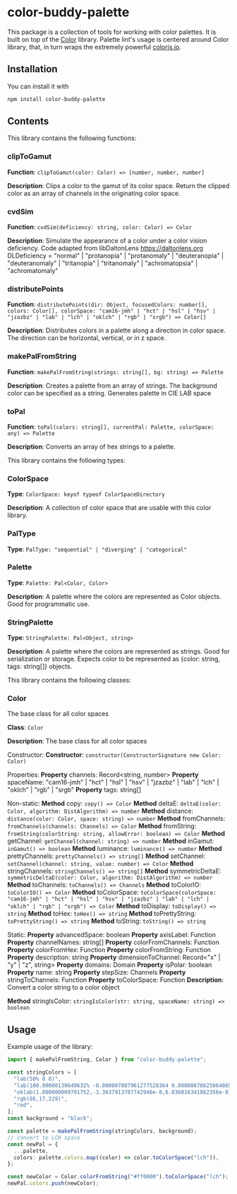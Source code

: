 # color-buddy-palette

This package is a collection of tools for working with color palettes. It is built on top of the [Color](https://colorjs.io) library. Palette lint's usage is centered around Color library, that, in turn wraps the extremely powerful [colorjs.io](https://colorjs.io/).

## Installation

You can install it with

```bash
npm install color-buddy-palette
```

## Contents

This library contains the following functions:

### clipToGamut

**Function**: `clipToGamut(color: Color) => [number, number, number]`

**Description**: Clips a color to the gamut of its color space. Return the clipped color as an array of channels in the originating color space.

### cvdSim

**Function**: `cvdSim(deficiency: string, color: Color) => Color`

**Description**: Simulate the appearance of a color under a color vision deficiency.
Code adapted from libDaltonLens https://daltonlens.org
DLDeficiency = "normal" | "protanopia" | "protanomaly" | "deuteranopia" | "deuteranomaly" | "tritanopia" | "tritanomaly" | "achromatopsia" | "achromatomaly"

### distributePoints

**Function**: `distributePoints(dir: Object, focusedColors: number[], colors: Color[], colorSpace: "cam16-jmh" | "hct" | "hsl" | "hsv" | "jzazbz" | "lab" | "lch" | "oklch" | "rgb" | "srgb") => Color[]`

**Description**: Distributes colors in a palette along a direction in color space. The direction can be horizontal, vertical, or in z space.

### makePalFromString

**Function**: `makePalFromString(strings: string[], bg: string) => Palette`

**Description**: Creates a palette from an array of strings. The background color can be specified as a string.
Generates palette in CIE LAB space

### toPal

**Function**: `toPal(colors: string[], currentPal: Palette, colorSpace: any) => Palette`

**Description**: Converts an array of hex strings to a palette.

This library contains the following types:

### ColorSpace

**Type**: `ColorSpace: keyof typeof ColorSpaceDirectory`

**Description**: A collection of color space that are usable with this color library.

### PalType

**Type**: `PalType: "sequential" | "diverging" | "categorical"`

### Palette

**Type**: `Palette: Pal<Color, Color>`

**Description**: A palette where the colors are represented as Color objects. Good for programmatic use.

### StringPalette

**Type**: `StringPalette: Pal<Object, string>`

**Description**: A palette where the colors are represented as strings. Good for serialization or storage. Expects color to be represented as {color: string, tags: string[]} objects.

This library contains the following classes:

### Color

The base class for all color spaces

**Class**: `Color`

**Description**: The base class for all color spaces

Constructor:
**Constructor**: `constructor(ConstructorSignature new Color: Color)`

Properties:
**Property** channels: Record<string, number>
**Property** spaceName: "cam16-jmh" | "hct" | "hsl" | "hsv" | "jzazbz" | "lab" | "lch" | "oklch" | "rgb" | "srgb"
**Property** tags: string[]

Non-static:
**Method** copy: `copy() => Color`
**Method** deltaE: `deltaE(color: Color, algorithm: DistAlgorithm) => number`
**Method** distance: `distance(color: Color, space: string) => number`
**Method** fromChannels: `fromChannels(channels: Channels) => Color`
**Method** fromString: `fromString(colorString: string, allowError: boolean) => Color`
**Method** getChannel: `getChannel(channel: string) => number`
**Method** inGamut: `inGamut() => boolean`
**Method** luminance: `luminance() => number`
**Method** prettyChannels: `prettyChannels() => string[]`
**Method** setChannel: `setChannel(channel: string, value: number) => Color`
**Method** stringChannels: `stringChannels() => string[]`
**Method** symmetricDeltaE: `symmetricDeltaE(color: Color, algorithm: DistAlgorithm) => number`
**Method** toChannels: `toChannels() => Channels`
**Method** toColorIO: `toColorIO() => Color`
**Method** toColorSpace: `toColorSpace(colorSpace: "cam16-jmh" | "hct" | "hsl" | "hsv" | "jzazbz" | "lab" | "lch" | "oklch" | "rgb" | "srgb") => Color`
**Method** toDisplay: `toDisplay() => string`
**Method** toHex: `toHex() => string`
**Method** toPrettyString: `toPrettyString() => string`
**Method** toString: `toString() => string`

Static:
**Property** advancedSpace: boolean
**Property** axisLabel: Function
**Property** channelNames: string[]
**Property** colorFromChannels: Function
**Property** colorFromHex: Function
**Property** colorFromString: Function
**Property** description: string
**Property** dimensionToChannel: Record<"x" | "y" | "z", string>
**Property** domains: Domain
**Property** isPolar: boolean
**Property** name: string
**Property** stepSize: Channels
**Property** stringToChannels: Function
**Property** toColorSpace: Function
**Description**: Convert a color string to a color object

**Method** stringIsColor: `stringIsColor(str: string, spaceName: string) => boolean`

## Usage

Example usage of the library:

```ts
import { makePalFromString, Color } from "color-buddy-palette";

const stringColors = [
  "lab(50% 0 0)",
  "lab(100.00000139649632% -0.000007807961277528364 0.000006766250648659877)",
  "oklab(1.000000009791752,-3.3637913787742946e-8,6.836016341882356e-8)",
  "rgb(86,17,229)",
  "red",
];
const background = "black";

const palette = makePalFromString(stringColors, background);
// convert to LCH space
const newPal = {
  ...palette,
  colors: palette.colors.map((color) => color.toColorSpace("lch")),
};

const newColor = Color.colorFromString("#ff0000").toColorSpace("lch");
newPal.colors.push(newColor);
```
